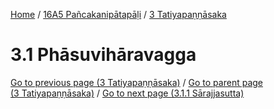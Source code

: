 
[Home](/) / [16A5 Pañcakanipātapāḷi](../../16A5.md) / [3 Tatiyapaṇṇāsaka](../3.md)

# 3.1 Phāsuvihāravagga


[Go to previous page (3 Tatiyapaṇṇāsaka)](../3.md) / [Go to parent page (3 Tatiyapaṇṇāsaka)](../3.md) / [Go to next page (3.1.1 Sārajjasutta)](3.1/3.1.1.md)


